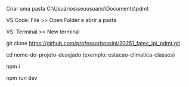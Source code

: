 Criar uma pasta C:\Usuários\seuusuario\Documents\pdmt

VS Code: File >> Open Folder e abrir a pasta

VS: Terminal >> New terminal

git clone https://github.com/professorbossini/20251_fatec_ipi_pdmt.git .

cd nome-do-projeto-desejado (exemplo: estacao-climatica-classes)

npm i

npm run dev

